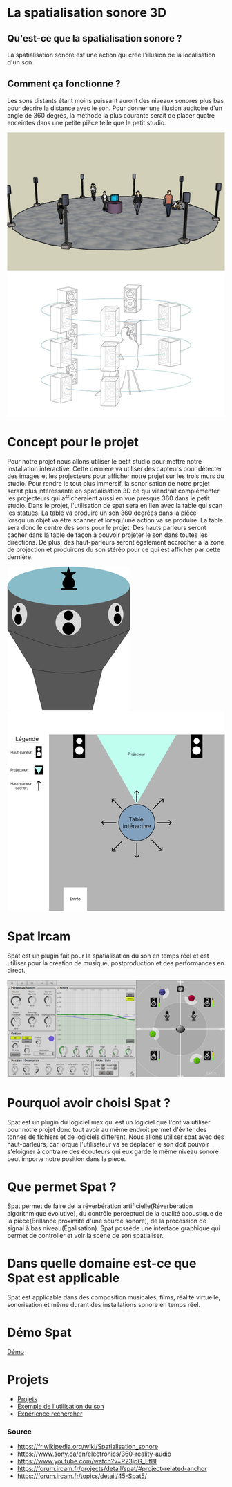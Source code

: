 # La spatialisation sonore 3D

## Qu'est-ce que la spatialisation sonore ?
La spatialisation sonore est une action qui crée l'illusion de la localisation d'un son.

## Comment ça fonctionne ?
Les sons distants étant moins puissant auront des niveaux sonores plus bas pour décrire la distance avec le son. Pour donner une illusion auditoire d'un angle de 360 degrés, la méthode la plus courante serait de placer quatre enceintes dans une petite pièce telle que le petit studio.

![audio](img/schema.jpg)
![audio_schema](img/audio_schema.jpg)

# Concept pour le projet
Pour notre projet nous allons utiliser le petit studio pour mettre notre installation interactive. Cette dernière va utiliser des capteurs pour détecter des images et les projecteurs pour afficher notre projet sur les trois murs du studio. Pour rendre le tout plus immersif, la sonorisation de notre projet serait plus intéressante en spatialisation 3D ce qui viendrait complémenter les projecteurs qui afficheraient aussi en vue presque 360 dans le petit studio. Dans le projet, l'utilisation de spat sera en lien avec la table qui scan les statues. La table va produire un son 360 degrées dans la pièce lorsqu'un objet va être scanner et lorsqu'une action va se produire. La table sera donc le centre des sons pour le projet. Des hauts parleurs seront cacher dans la table de façon à pouvoir projeter le son dans toutes les directions. De plus, des haut-parleurs seront également accrocher à la zone de projection et produirons du son stéréo pour ce qui est afficher par cette dernière.


![Plan_table_devant](img/Plan_devant.png)
![Plan_table_dessus](img/Plan_haut.png)



# Spat Ircam
Spat est un plugin fait pour la spatialisation du son en temps réel et est utiliser pour la création de musique, postproduction et des performances en direct.

![shema spat](img/spat.png)

# Pourquoi avoir choisi Spat ?
Spat est un plugin du logiciel max qui est un logiciel que l'ont va utiliser pour notre projet donc tout avoir au même endroit permet d'éviter des tonnes de fichiers et de logiciels different. Nous allons utiliser spat avec des haut-parleurs, car lorque l'utilisateur va se déplacer le son doit pouvoir s'éloigner à contraire des écouteurs qui eux garde le même niveau sonore peut importe notre position dans la pièce.

# Que permet Spat ?
Spat permet de faire de la réverbération artificielle(Réverbération algorithmique évolutive), du contrôle perceptuel de la qualité acoustique de la pièce(Brillance,proximité d'une source sonore), de la procession de signal à bas niveau(Égalisation). Spat possède une interface graphique qui permet de controller et voir la scène de son spatialiser.

# Dans quelle domaine est-ce que Spat est applicable
Spat est applicable dans des composition musicales, films, réalité virtuelle, sonorisation et même durant des installations sonore en temps réel.


# Démo Spat
[Démo](https://www.youtube.com/watch?v=P23ipG_EfBI)

# Projets
- [Projets](https://forum.ircam.fr/topics/detail/45-Spat5/)
- [Exemple de l'utilisation du son](https://www.youtube.com/watch?v=3txhT2ncNOU)
- [Expérience rechercher](https://www.youtube.com/watch?v=3eLmfIpu8aM)
### Source
- https://fr.wikipedia.org/wiki/Spatialisation_sonore
- https://www.sony.ca/en/electronics/360-reality-audio
- https://www.youtube.com/watch?v=P23ipG_EfBI
- https://forum.ircam.fr/projects/detail/spat/#project-related-anchor
- https://forum.ircam.fr/topics/detail/45-Spat5/
